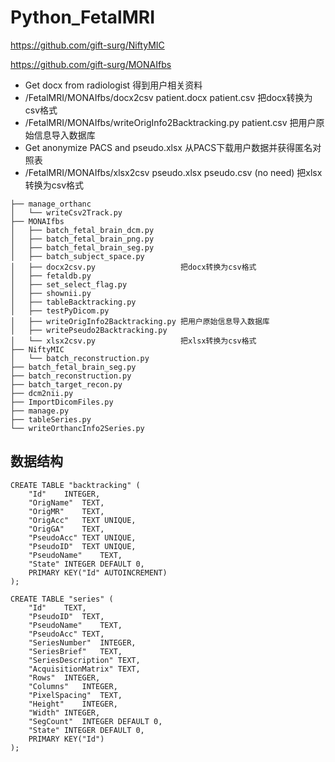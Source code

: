 # Python_FetalMRI

https://github.com/gift-surg/NiftyMIC

https://github.com/gift-surg/MONAIfbs


  - Get docx from radiologist 得到用户相关资料
  - /FetalMRI/MONAIfbs/docx2csv patient.docx patient.csv 把docx转换为csv格式
  - /FetalMRI/MONAIfbs/writeOrigInfo2Backtracking.py patient.csv 把用户原始信息导入数据库
  - Get anonymize PACS and pseudo.xlsx 从PACS下载用户数据并获得匿名对照表
  - /FetalMRI/MONAIfbs/xlsx2csv pseudo.xlsx pseudo.csv (no need) 把xlsx转换为csv格式

```
├── manage_orthanc
│   └── writeCsv2Track.py
├── MONAIfbs
│   ├── batch_fetal_brain_dcm.py
│   ├── batch_fetal_brain_png.py
│   ├── batch_fetal_brain_seg.py
│   ├── batch_subject_space.py
│   ├── docx2csv.py                   把docx转换为csv格式
│   ├── fetaldb.py
│   ├── set_select_flag.py
│   ├── shownii.py
│   ├── tableBacktracking.py
│   ├── testPyDicom.py
│   ├── writeOrigInfo2Backtracking.py 把用户原始信息导入数据库
│   ├── writePseudo2Backtracking.py
│   └── xlsx2csv.py                   把xlsx转换为csv格式
├── NiftyMIC
│   └── batch_reconstruction.py 
├── batch_fetal_brain_seg.py
├── batch_reconstruction.py
├── batch_target_recon.py
├── dcm2nii.py
├── ImportDicomFiles.py
├── manage.py
├── tableSeries.py
└── writeOrthancInfo2Series.py
```

## 数据结构
```sqlite
CREATE TABLE "backtracking" (
	"Id"	INTEGER,
	"OrigName"	TEXT,
	"OrigMR"	TEXT,
	"OrigAcc"	TEXT UNIQUE,
	"OrigGA"	TEXT,
	"PseudoAcc"	TEXT UNIQUE,
	"PseudoID"	TEXT UNIQUE,
	"PseudoName"	TEXT,
	"State"	INTEGER DEFAULT 0,
	PRIMARY KEY("Id" AUTOINCREMENT)
);

CREATE TABLE "series" (
	"Id"	TEXT,
	"PseudoID"	TEXT,
	"PseudoName"	TEXT,
	"PseudoAcc"	TEXT,
	"SeriesNumber"	INTEGER,
	"SeriesBrief"	TEXT,
	"SeriesDescription"	TEXT,
	"AcquisitionMatrix"	TEXT,
	"Rows"	INTEGER,
	"Columns"	INTEGER,
	"PixelSpacing"	TEXT,
	"Height"	INTEGER,
	"Width"	INTEGER,
	"SegCount"	INTEGER DEFAULT 0,
	"State"	INTEGER DEFAULT 0,
	PRIMARY KEY("Id")
);
```
